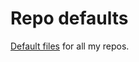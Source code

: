 # Repo defaults

[Default files](https://docs.github.com/en/communities/setting-up-your-project-for-healthy-contributions/creating-a-default-community-health-file) for all my repos.
